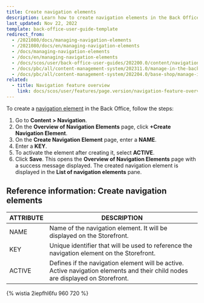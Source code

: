 ```yaml
---
title: Create navigation elements
description: Learn how to create navigation elements in the Back Office.
last_updated: Nov 22, 2022
template: back-office-user-guide-template
redirect_from:
  - /2021080/docs/managing-navigation-elements
  - /2021080/docs/en/managing-navigation-elements
  - /docs/managing-navigation-elements
  - /docs/en/managing-navigation-elements
  - /docs/scos/user/back-office-user-guides/202200.0/content/navigation/managing-navigation-elements.html
  - /docs/pbc/all/content-management-system/202311.0/manage-in-the-back-office/navigation/create-navigation-elements.html
  - /docs/pbc/all/content-management-system/202204.0/base-shop/manage-in-the-back-office/navigation/create-navigation-elements.html
related:
  - title: Navigation feature overview
    link: docs/scos/user/features/page.version/navigation-feature-overview.html
---
```


To create a [navigation element](/docs/pbc/all/content-management-system/{{page.version}}/base-shop/navigation-feature-overview.html#navigation-element) in the Back Office, follow the steps:

1. Go to **Content&nbsp;<span aria-label="and then">></span> Navigation**.
2. On the **Overview of Navigation Elements** page, click **+Create Navigation Element**.
3. On the **Create Navigation Element** page, enter a **NAME**.
4. Enter a **KEY**.
5. To activate the element after creating it, select **ACTIVE**.
5. Click **Save**.
This opens the **Overview of Navigation Elements** page with a success message displayed. The created navigation element is displayed in the **List of navigation elements** pane.

## Reference information: Create navigation elements


| ATTRIBUTE | DESCRIPTION |
| --- | --- |
| NAME | Name of the navigation element. It will be displayed on the Storefront. |
| KEY | Unique identifier that will be used to reference the navigation element on the Storefront. |
| ACTIVE | Defines if the navigation element will be active. Active navigation elements and their child nodes are displayed on Storefront.  |

{% wistia 2iepfhl6fu 960 720 %}
